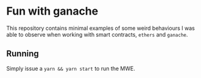 # Fun with ganache

This repository contains minimal examples of some weird behaviours I was able to observe when working with smart contracts, `ethers` and `ganache`.

## Running
Simply issue a `yarn && yarn start` to run the MWE.
